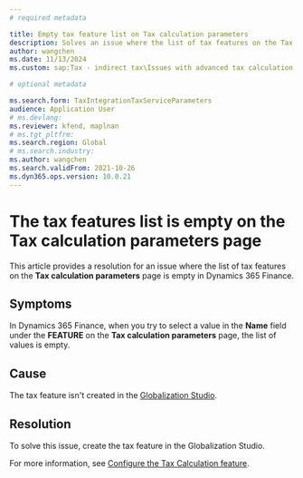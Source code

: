 ```yaml
---
# required metadata

title: Empty tax feature list on Tax calculation parameters
description: Solves an issue where the list of tax features on the Tax calculation parameters page is empty.
author: wangchen
ms.date: 11/13/2024
ms.custom: sap:Tax - indirect tax\Issues with advanced tax calculation

# optional metadata

ms.search.form: TaxIntegrationTaxServiceParameters
audience: Application User
# ms.devlang: 
ms.reviewer: kfend, maplnan
# ms.tgt_pltfrm: 
ms.search.region: Global
# ms.search.industry: 
ms.author: wangchen
ms.search.validFrom: 2021-10-26
ms.dyn365.ops.version: 10.0.21
---
```

# The tax features list is empty on the Tax calculation parameters page

This article provides a resolution for an issue where the list of tax features on the **Tax calculation parameters** page is empty in Dynamics 365 Finance.

## Symptoms

In Dynamics 365 Finance, when you try to select a value in the **Name** field under the **FEATURE** on the **Tax calculation parameters** page, the list of values is empty.

## Cause

The tax feature isn't created in the [Globalization Studio](/dynamics365/finance/localizations/global/globalization-studio-overview).

## Resolution

To solve this issue, create the tax feature in the Globalization Studio.

For more information, see [Configure the Tax Calculation feature](/dynamics365/finance/localizations/global/global-get-started-with-tax-calculation-service#configure-the-tax-calculation-feature).
